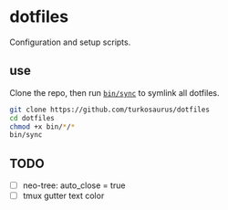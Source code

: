 # dotfiles

Configuration and setup scripts.

## use
Clone the repo, then run [`bin/sync`](bin/sync) to symlink all dotfiles.
```bash
git clone https://github.com/turkosaurus/dotfiles
cd dotfiles
chmod +x bin/*/*
bin/sync
```

## TODO
- [ ] neo-tree: auto_close = true
- [ ] tmux gutter text color